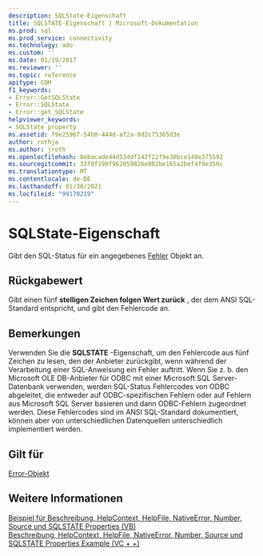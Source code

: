 ```yaml
---
description: SQLState-Eigenschaft
title: SQLSTATE-Eigenschaft | Microsoft-Dokumentation
ms.prod: sql
ms.prod_service: connectivity
ms.technology: ado
ms.custom: ''
ms.date: 01/19/2017
ms.reviewer: ''
ms.topic: reference
apitype: COM
f1_keywords:
- Error::GetSQLState
- Error::SQLState
- Error::get_SQLState
helpviewer_keywords:
- SQLState property
ms.assetid: f9e25967-54b0-444d-af2a-0d2c75365d3e
author: rothja
ms.author: jroth
ms.openlocfilehash: 8ebacade44d53ddf142f22f9e30bce140e375592
ms.sourcegitcommit: 33f0f190f962059826e002be165a2bef4f9e350c
ms.translationtype: MT
ms.contentlocale: de-DE
ms.lasthandoff: 01/30/2021
ms.locfileid: "99170219"
---
```

# <a name="sqlstate-property"></a>SQLState-Eigenschaft
Gibt den SQL-Status für ein angegebenes [Fehler](./error-object.md) Objekt an.  
  
## <a name="return-value"></a>Rückgabewert  
 Gibt einen fünf **stelligen Zeichen folgen Wert zurück** , der dem ANSI SQL-Standard entspricht, und gibt den Fehlercode an.  
  
## <a name="remarks"></a>Bemerkungen  
 Verwenden Sie die **SQLSTATE** -Eigenschaft, um den Fehlercode aus fünf Zeichen zu lesen, den der Anbieter zurückgibt, wenn während der Verarbeitung einer SQL-Anweisung ein Fehler auftritt. Wenn Sie z. b. den Microsoft OLE DB-Anbieter für ODBC mit einer Microsoft SQL Server-Datenbank verwenden, werden SQL-Status Fehlercodes von ODBC abgeleitet, die entweder auf ODBC-spezifischen Fehlern oder auf Fehlern aus Microsoft SQL Server basieren und dann ODBC-Fehlern zugeordnet werden. Diese Fehlercodes sind im ANSI SQL-Standard dokumentiert, können aber von unterschiedlichen Datenquellen unterschiedlich implementiert werden.  
  
## <a name="applies-to"></a>Gilt für  
 [Error-Objekt](./error-object.md)  
  
## <a name="see-also"></a>Weitere Informationen  
 [Beispiel für Beschreibung, HelpContext, HelpFile, NativeError, Number, Source und SQLSTATE Properties (VB)](./description-helpcontext-helpfile-nativeerror-number-source-example-vb.md)   
 [Beschreibung, HelpContext, HelpFile, NativeError, Number, Source und SQLSTATE Properties Example (VC + +)](./description-helpcontext-helpfile-nativeerror-number-source-example-vc.md)